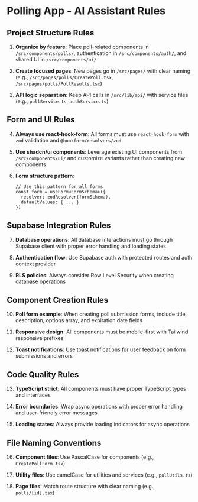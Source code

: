 # Polling App - AI Assistant Rules

## Project Structure Rules

1. **Organize by feature**: Place poll-related components in `/src/components/polls/`, authentication in `/src/components/auth/`, and shared UI in `/src/components/ui/`

2. **Create focused pages**: New pages go in `/src/pages/` with clear naming (e.g., `/src/pages/polls/CreatePoll.tsx`, `/src/pages/polls/PollResults.tsx`)

3. **API logic separation**: Keep API calls in `/src/lib/api/` with service files (e.g., `pollService.ts`, `authService.ts`)

## Form and UI Rules

4. **Always use react-hook-form**: All forms must use `react-hook-form` with `zod` validation and `@hookform/resolvers/zod`

5. **Use shadcn/ui components**: Leverage existing UI components from `/src/components/ui/` and customize variants rather than creating new components

6. **Form structure pattern**: 
   ```tsx
   // Use this pattern for all forms
   const form = useForm<FormSchema>({
     resolver: zodResolver(formSchema),
     defaultValues: { ... }
   })
   ```

## Supabase Integration Rules

7. **Database operations**: All database interactions must go through Supabase client with proper error handling and loading states

8. **Authentication flow**: Use Supabase auth with protected routes and auth context provider

9. **RLS policies**: Always consider Row Level Security when creating database operations

## Component Creation Rules

10. **Poll form example**: When creating poll submission forms, include title, description, options array, and expiration date fields

11. **Responsive design**: All components must be mobile-first with Tailwind responsive prefixes

12. **Toast notifications**: Use toast notifications for user feedback on form submissions and errors

## Code Quality Rules

13. **TypeScript strict**: All components must have proper TypeScript types and interfaces

14. **Error boundaries**: Wrap async operations with proper error handling and user-friendly error messages

15. **Loading states**: Always provide loading indicators for async operations

## File Naming Conventions

16. **Component files**: Use PascalCase for components (e.g., `CreatePollForm.tsx`)

17. **Utility files**: Use camelCase for utilities and services (e.g., `pollUtils.ts`)

18. **Page files**: Match route structure with clear naming (e.g., `polls/[id].tsx`)